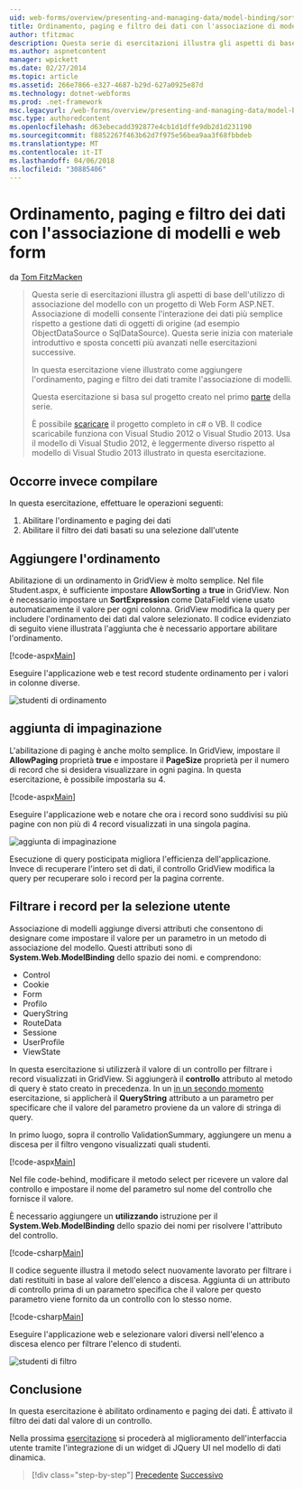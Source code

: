 ```yaml
---
uid: web-forms/overview/presenting-and-managing-data/model-binding/sorting-paging-and-filtering-data
title: Ordinamento, paging e filtro dei dati con l'associazione di modelli e web form | Documenti Microsoft
author: tfitzmac
description: Questa serie di esercitazioni illustra gli aspetti di base dell'utilizzo di associazione del modello con un progetto di Web Form ASP.NET. Associazione di modelli consente l'interazione dei dati più semplice-...
ms.author: aspnetcontent
manager: wpickett
ms.date: 02/27/2014
ms.topic: article
ms.assetid: 266e7866-e327-4687-b29d-627a0925e87d
ms.technology: dotnet-webforms
ms.prod: .net-framework
msc.legacyurl: /web-forms/overview/presenting-and-managing-data/model-binding/sorting-paging-and-filtering-data
msc.type: authoredcontent
ms.openlocfilehash: d63ebecadd392877e4cb1d1dffe9db2d1d231190
ms.sourcegitcommit: f8852267f463b62d7f975e56bea9aa3f68fbbdeb
ms.translationtype: MT
ms.contentlocale: it-IT
ms.lasthandoff: 04/06/2018
ms.locfileid: "30885406"
---
```

<a name="sorting-paging-and-filtering-data-with-model-binding-and-web-forms"></a>Ordinamento, paging e filtro dei dati con l'associazione di modelli e web form
====================
da [Tom FitzMacken](https://github.com/tfitzmac)

> Questa serie di esercitazioni illustra gli aspetti di base dell'utilizzo di associazione del modello con un progetto di Web Form ASP.NET. Associazione di modelli consente l'interazione dei dati più semplice rispetto a gestione dati di oggetti di origine (ad esempio ObjectDataSource o SqlDataSource). Questa serie inizia con materiale introduttivo e sposta concetti più avanzati nelle esercitazioni successive.
> 
> In questa esercitazione viene illustrato come aggiungere l'ordinamento, paging e filtro dei dati tramite l'associazione di modelli.
> 
> Questa esercitazione si basa sul progetto creato nel primo [parte](retrieving-data.md) della serie.
> 
> È possibile [scaricare](https://go.microsoft.com/fwlink/?LinkId=286116) il progetto completo in c# o VB. Il codice scaricabile funziona con Visual Studio 2012 o Visual Studio 2013. Usa il modello di Visual Studio 2012, è leggermente diverso rispetto al modello di Visual Studio 2013 illustrato in questa esercitazione.


## <a name="what-youll-build"></a>Occorre invece compilare

In questa esercitazione, effettuare le operazioni seguenti:

1. Abilitare l'ordinamento e paging dei dati
2. Abilitare il filtro dei dati basati su una selezione dall'utente

## <a name="add-sorting"></a>Aggiungere l'ordinamento

Abilitazione di un ordinamento in GridView è molto semplice. Nel file Student.aspx, è sufficiente impostare **AllowSorting** a **true** in GridView. Non è necessario impostare un **SortExpression** come DataField viene usato automaticamente il valore per ogni colonna. GridView modifica la query per includere l'ordinamento dei dati dal valore selezionato. Il codice evidenziato di seguito viene illustrata l'aggiunta che è necessario apportare abilitare l'ordinamento.

[!code-aspx[Main](sorting-paging-and-filtering-data/samples/sample1.aspx?highlight=5)]

Eseguire l'applicazione web e test record studente ordinamento per i valori in colonne diverse.

![studenti di ordinamento](sorting-paging-and-filtering-data/_static/image2.png)

## <a name="add-paging"></a>aggiunta di impaginazione

L'abilitazione di paging è anche molto semplice. In GridView, impostare il **AllowPaging** proprietà **true** e impostare il **PageSize** proprietà per il numero di record che si desidera visualizzare in ogni pagina. In questa esercitazione, è possibile impostarla su 4.

[!code-aspx[Main](sorting-paging-and-filtering-data/samples/sample2.aspx?highlight=5)]

Eseguire l'applicazione web e notare che ora i record sono suddivisi su più pagine con non più di 4 record visualizzati in una singola pagina.

![aggiunta di impaginazione](sorting-paging-and-filtering-data/_static/image4.png)

Esecuzione di query posticipata migliora l'efficienza dell'applicazione. Invece di recuperare l'intero set di dati, il controllo GridView modifica la query per recuperare solo i record per la pagina corrente.

## <a name="filter-records-by-user-selection"></a>Filtrare i record per la selezione utente

Associazione di modelli aggiunge diversi attributi che consentono di designare come impostare il valore per un parametro in un metodo di associazione del modello. Questi attributi sono di **System.Web.ModelBinding** dello spazio dei nomi. e comprendono:

- Control
- Cookie
- Form
- Profilo
- QueryString
- RouteData
- Sessione
- UserProfile
- ViewState

In questa esercitazione si utilizzerà il valore di un controllo per filtrare i record visualizzati in GridView. Si aggiungerà il **controllo** attributo al metodo di query è stato creato in precedenza. In un [in un secondo momento](using-query-string-values-to-retrieve-data.md) esercitazione, si applicherà il **QueryString** attributo a un parametro per specificare che il valore del parametro proviene da un valore di stringa di query.

In primo luogo, sopra il controllo ValidationSummary, aggiungere un menu a discesa per il filtro vengono visualizzati quali studenti.

[!code-aspx[Main](sorting-paging-and-filtering-data/samples/sample3.aspx?highlight=3-11)]

Nel file code-behind, modificare il metodo select per ricevere un valore dal controllo e impostare il nome del parametro sul nome del controllo che fornisce il valore.

È necessario aggiungere un **utilizzando** istruzione per il **System.Web.ModelBinding** dello spazio dei nomi per risolvere l'attributo del controllo.

[!code-csharp[Main](sorting-paging-and-filtering-data/samples/sample4.cs)]

Il codice seguente illustra il metodo select nuovamente lavorato per filtrare i dati restituiti in base al valore dell'elenco a discesa. Aggiunta di un attributo di controllo prima di un parametro specifica che il valore per questo parametro viene fornito da un controllo con lo stesso nome.

[!code-csharp[Main](sorting-paging-and-filtering-data/samples/sample5.cs)]

Eseguire l'applicazione web e selezionare valori diversi nell'elenco a discesa elenco per filtrare l'elenco di studenti.

![studenti di filtro](sorting-paging-and-filtering-data/_static/image6.png)

## <a name="conclusion"></a>Conclusione

In questa esercitazione è abilitato ordinamento e paging dei dati. È attivato il filtro dei dati dal valore di un controllo.

Nella prossima [esercitazione](integrating-jquery-ui.md) si procederà al miglioramento dell'interfaccia utente tramite l'integrazione di un widget di JQuery UI nel modello di dati dinamica.

> [!div class="step-by-step"]
> [Precedente](updating-deleting-and-creating-data.md)
> [Successivo](integrating-jquery-ui.md)
